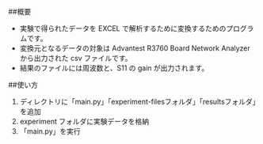 ##概要

- 実験で得られたデータを EXCEL で解析するために変換するためのプログラムです。
- 変換元となるデータの対象は Advantest R3760 Board Network Analyzer から出力された csv ファイルです。
- 結果のファイルには周波数と、S11 の gain が出力されます。

##使い方
1.  ディレクトリに「main.py」「experiment-filesフォルダ」「resultsフォルダ」を追加
2.  experiment フォルダに実験データを格納
3.  「main.py」を実行
